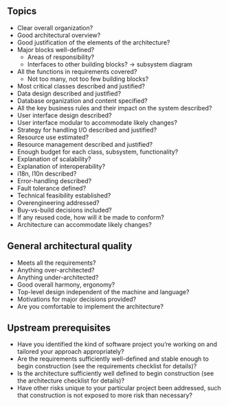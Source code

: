 Topics
------
- Clear overall organization?
- Good architectural overview?
- Good justification of the elements of the architecture?
- Major blocks well-defined?
    - Areas of responsibility?
    - Interfaces to other building blocks? -> subsystem diagram
- All the functions in requirements covered?
    - Not too many, not too few building blocks?
- Most critical classes described and justified?
- Data design described and justified?
- Database organization and content specified?
- All the key business rules and their impact on the system described?
- User interface design described?
- User interface modular to accommodate likely changes?
- Strategy for handling I/O described and justified?
- Resource use estimated?
- Resource management described and justified?
- Enough budget for each class, subsystem, functionality?
- Explanation of scalability?
- Explanation of interoperability?
- i18n, l10n described?
- Error-handling described?
- Fault tolerance defined?
- Technical feasibility established?
- Overengineering addressed?
- Buy-vs-build decisions included?
- If any reused code, how will it be made to conform?
- Architecture can accommodate likely changes?


General architectural quality
-----------------------------
- Meets all the requirements?
- Anything over-architected?
- Anything under-architected?
- Good overall harmony, ergonomy?
- Top-level design independent of the machine and language?
- Motivations for major decisions provided?
- Are you comfortable to implement the architecture?


Upstream prerequisites
----------------------
- Have you identified the kind of software project you’re working on and tailored your approach appropriately?
- Are the requirements sufficiently well-defined and stable enough to begin construction (see the requirements checklist for details)?
- Is the architecture sufficiently well defined to begin construction (see the architecture checklist for details)?
- Have other risks unique to your particular project been addressed, such that construction is not exposed to more risk than necessary?
